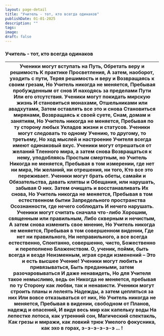 ```yaml
---
layout: page-detail
title: "Учитель - тот, кто всегда одинаков"
publishDate: 01-01-2025
description: ""
tags:
image:
draft: false
---
```


### Учитель - тот, кто всегда одинаков

| Ученики могут вступать на Путь,  Обретать веру и решимость  К практике Просветления,  А затем, наоборот, уходить с пути,  Теряя решимость и веру и  Возвращаясь к своим грезам,  Но Учитель никогда не меняется,  Пребывая пробужденным от снов  И находясь за пределами Пути  Или его отсутствия.  Ученики могут покидать мирскую жизнь  И становиться монахами,  Отшельниками или авадхутами,  Затем оставлять все это и снова  Становиться мирянами,  Возвращаясь к своей суете,  Снам, домам и занятиям,  Но Учитель никогда не меняется,  Пребывая по ту сторону любых  Укладов жизни и статусов.  Ученики могут следовать то одному  Учению, то другому, то третьему,  Но ход мыслей и настроение  Учителя всегда имеют одинаковый вкус. Ученики могут отрешаться от желаний  Тленного мира, а затем снова  Возвращаться к нему, уподобляясь  Простым смертным, но Учитель  Никогда не меняется,  Пребывая в том измерении, где нет ни мира,  Ни желаний, ни отрешения, ни того,  Кто все это переживает.  Ученики могут брать обеты, самайи и  Обязательства, давать клятвы и  Обещания, или нарушать, забывая  О них. Затем очищать и восстанавливать  Их снова,  Но Учитель никогда не меняется,  Пребывая в том естественном бытии  Запредельного пространства  Осознанности, где нечего соблюдать  И нечего нарушать.  Ученики могут считать сначала что-либо  Хорошим, священным или правильным,  Либо скверным и нечистым, А затем снова изменить свое мнение,  Но Учитель никогда не меняется,  Пребывая в том совершенном видении,  Где нет ни правильного,  Ни неправильного, а все всегда естественно,  Спонтанно, совершенно, чисто,  Божественно и переполнено  Блаженством.  О, ученик, пойми, быть всегда и везде  Неизменным, играя среди изменений –  Это и есть высшее Учение!  Ученики могут любить и привязываться,  Быть преданными, затем разочаровываться  И  даже ненавидеть,  Но для Учителя такое немыслимо, ведь он  Никогда не меняется, пребывая по ту  Сторону как любви, так и ненависти.  Ученики могут строить планы и лелеять  Надежды, а затем цепляться за них  Или вовсе отказываться от них,  Но Учитель никогда не меняется, Пребывая в видении, свободном от  Планов, надежд и опасений,  И видя весь мир как капельку воды  На лепестке лотоса, как утренний сон,  Магический спектакль,  Как грезы и миражи, как ловкий трюк  Умелого фокусника, как эхо в горах, э-э-э-э-э-э ... ! |
| ----------------------------------------------------------------------------------------------------------------------------------------------------------------------------------------------------------------------------------------------------------------------------------------------------------------------------------------------------------------------------------------------------------------------------------------------------------------------------------------------------------------------------------------------------------------------------------------------------------------------------------------------------------------------------------------------------------------------------------------------------------------------------------------------------------------------------------------------------------------------------------------------------------------------------------------------------------------------------------------------------------------------------------------------------------------------------------------------------------------------------------------------------------------------------------------------------------------------------------------------------------------------------------------------------------------------------------------------------------------------------------------------------------------------------------------------------------------------------------------------------------------------------------------------------------------------------------------------------------------------------------------------------------------------------------------------------------------------------------------------------------------------------------------------------------------------------------------------------------------------------------------------------------------------------------------------------------------------------------------------------------------------------------------------------------------------------------------------------------------------------------------------------------------------------------------------------------------------------------------------------------------------------------------------------------------------------------------------------------------------------------------------------------------------------------- |
  
  
